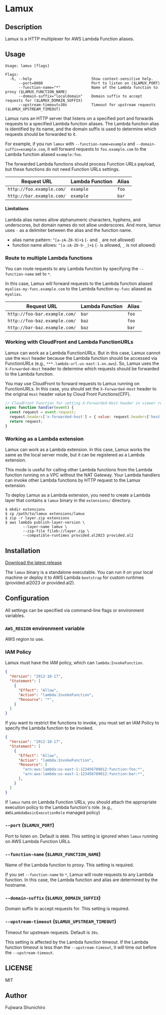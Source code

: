 # Lamux

## Description

Lamux is a HTTP multiplexer for AWS Lambda Function aliases.

## Usage

```console
Usage: lamux [flags]

Flags:
  -h, --help                           Show context-sensitive help.
      --port=8080                      Port to listen on ($LAMUX_PORT)
      --function-name="*"              Name of the Lambda function to proxy ($LAMUX_FUNCTION_NAME)
      --domain-suffix="localdomain"    Domain suffix to accept requests for ($LAMUX_DOMAIN_SUFFIX)
      --upstream-timeout=30s           Timeout for upstream requests ($LAMUX_UPSTREAM_TIMEOUT)
```

Lamux runs an HTTP server that listens on a specified port and forwards requests to a specified Lambda function aliases. The Lambda function alias is identified by its name, and the domain suffix is used to determine which requests should be forwarded to it.

For example, if you run `lamux` with `--function-name=example` and `--domain-suffix=example.com`, it will forward requests to `foo.example.com` to the Lambda function aliased `example:foo`.

The forwarded Lambda functions should process Function URLs payload, but these functions do not need Function URLs settings.

| Request URL | Lambda Function | Alias |
|-------------|-----------------|-------|
| `http://foo.example.com/` | `example` | `foo` |
| `http://bar.example.com/` | `example` | `bar` |

#### Limitations

Lambda alias names allow alphanumeric characters, hyphens, and underscores, but domain names do not allow underscores. And more, lamux uses `-` as a delimiter between the alias and the function name.

- alias name pattern: `^[a-zA-Z0-9]+$` (`-` and `_` are not allowed)
- function name allows: `^[a-zA-Z0-9-_]+$` (`-` is allowed, `_` is not allowed)

### Route to multiple Lambda functions

You can route requests to any Lambda function by specifying the `--function-name` set to `*`.

In this case, Lamux will forward requests to the Lambda function aliased `myalias-my-func.example.com` to the Lambda function `my-func` aliased as `myalias`.

| Request URL | Lambda Function | Alias |
|-------------|-----------------|-------|
| `http://foo-bar.example.com/` | `bar` | `foo` |
| `http://foo-baz.example.com/` | `baz` | `foo` |
| `http://bar-baz.example.com/` | `baz` | `bar` |

### Working with CloudFront and Lambda FunctionURLs

Lamux can work as a Lambda FunctionURLs. But in this case, Lamux cannot use the `Host` header because the Lambda function should be accessed via FunctionURLs (e.g., `***.lambda-url.us-east-1.on.aws`). So, Lamux uses the `X-Forwarded-Host` header to determine which requests should be forwarded to the Lambda function.

You may use CloudFront to forward requests to Lamux running on FunctionURLs. In this case, you should set the `X-Forwarded-Host` header to the original `Host` header value by Cloud Front Functions(CFF).

```js
// CloudFront Function for setting X-Forwarded-Host header in viewer request
async function handler(event) {
  const request = event.request;
  request.headers['x-forwarded-host'] = { value: request.headers['host'].value };
  return request;
}
```

### Working as a Lambda extension

Lamux can work as a Lambda extension. In this case, Lamux works the same as the local server mode, but it can be registered as a Lambda extension.

This mode is useful for calling other Lambda functions from the Lambda function running on a VPC without the NAT Gateway. Your Lambda handlers can invoke other Lambda functions by HTTP request to the Lamux extension.

To deploy Lamux as a Lambda extension, you need to create a Lambda layer that contains a `lamux` binary in the `extensions/` directory.

```console
$ mkdir extensions
$ cp /path/to/lamux extensions/lamux
$ zip -r layer.zip extensions
$ aws lambda publish-layer-version \
		--layer-name lamux \
		--zip-file fileb://layer.zip \
		--compatible-runtimes provided.al2023 provided.al2
```

## Installation

[Download the latest release](https://github.com/fujiwara/lamux/releases)

The `lamux` binary is a standalone executable. You can run it on your local machine or deploy it to AWS Lambda `bootstrap` for custom runtimes (provided.al2023 or provided.al2).

## Configuration

All settings can be specified via command-line flags or environment variables.

### `AWS_REGION` environment variable

AWS region to use.

### IAM Policy

Lamux must have the IAM policy, which can `lambda:InvokeFunction`.

```json
{
  "Version": "2012-10-17",
  "Statement": [
    {
      "Effect": "Allow",
      "Action": "lambda:InvokeFunction",
      "Resource": "*",
    }
  ]
}
```

If you want to restrict the functions to invoke, you must set an IAM Policy to specify the Lambda function to be invoked.

```json
{
  "Version": "2012-10-17",
  "Statement": [
    {
      "Effect": "Allow",
      "Action": "lambda:InvokeFunction",
      "Resource": [
        "arn:aws:lambda:us-east-1:123456789012:function:foo:*",
        "arn:aws:lambda:us-east-1:123456789012:function:bar:*",
      ],
    }
  ]
}
```

If `lamux` runs on Lambda Function URLs, you should attach the appropriate execution policy to the Lambda function's role. (e.g., `AWSLambdaBasicExecutionRole` managed policy)

### `--port` (`$LAMUX_PORT`)

Port to listen on. Default is `8080`. This setting is ignored when `lamux` running on AWS Lambda Function URLs.

### `--function-name` (`$LAMUX_FUNCTION_NAME`)

Name of the Lambda function to proxy. This setting is required.

If you set `--function-name` to `*`, Lamux will route requests to any Lambda function. In this case, the Lambda function and alias are determined by the hostname.

### `--domain-suffix` (`$LAMUX_DOMAIN_SUFFIX`)

Domain suffix to accept requests for. This setting is required.

### `--upstream-timeout` (`$LAMUX_UPSTREAM_TIMEOUT`)

Timeout for upstream requests. Default is `30s`.

This setting is affected by the Lambda function timeout. If the Lambda function timeout is less than the `--upstream-timeout`, it will time out before the `--upstream-timeout`.


## LICENSE

MIT

## Author

Fujiwara Shunichiro

